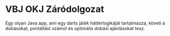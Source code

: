 # VBJ OKJ Záródolgozat
Egy olyan Java app, ami egy darts játék háttérlogikáját tartalmazza, követi a dobásokat, pontállást számol és optimális dobási ajánlásokat tesz.
